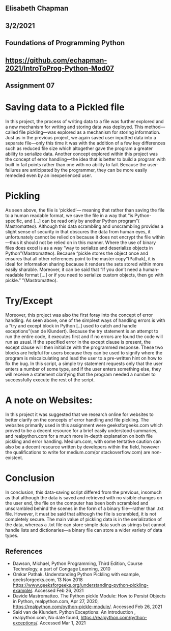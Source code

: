 ## Elisabeth Chapman
## 3/2/2021
## Foundations of Programming Python
## [](url)https://github.com/echapman-2021/IntroToProg-Python-Mod07
## Assignment 07
# Saving data to a Pickled file
In this project, the process of writing data to a file was further explored and a new mechanism for writing and storing data was deployed. This method—called file pickling—was explored as a mechanism for storing information. Just as in the previous project, we again saved user inputted data into a separate file—only this time it was with the addition of a few key differences such as reduced file size which altogether gave the program a greater ability to serialize data. Another concept explored within this project was the concept of error handling—the idea that is better to build a program with built in fail points rather than one with no ability to fail. Because the user-failures are anticipated by the programmer, they can be more easily remedied even by an inexperienced user.
# Pickling
 
As seen above, the file is ‘pickled’— meaning that rather than saving the file to a human readable format, we save the file in a way that “is Python-specific, and […] can be read only by another Python program”( Mastromatteo). Although this data scrambling and unscrambling provides a slight sense  of security in that obscures the data from human eyes, it unfortunately cannot be relied on because it does not encrypt the file within—thus it should not be relied on in this manner. Where the use of binary files does excel is as a way “way to serialize and deserialize objects in Python”(Mastromatteo). Because “pickle stores the object once and ensures that all other references point to the master copy”(Pathak), it is ideal for information sharing because it renders the sets stored within more easily sharable. Moreover, it can be said that  “If you don’t need a human-readable format […] or if you need to serialize custom objects, then go with pickle.” ”(Mastromatteo).

# Try/Except
 
Moreover, this project was also the first foray into the concept of error handling. As seen above, one of the simplest ways of handling errors is with a “try and except block in Python [..] used to catch and handle exceptions”(van de Klundert). Because the try statement is an attempt to run the entire code, it executes first and if no errors are found the code will run as usual. If the specified error in the except clause is present, the except clause will then initialize with the programmed response. These two blocks are helpful for users because they can be used to signify where the program is miscalculating and lead the user to a pre-written hint on how to fix the bug. In this script,  a simple try statement requests only that the user enters a number of some type, and if the user enters something else, they will receive a statement clarifying that the program needed a number to successfully execute the rest of the script. 
# A note on Websites: 
In this project it was suggested that we research online for websites to better clarify on the concepts of error handling and file pickling. The websites primarily used in this assignment were geeksforgeeks.com which proved to be a decent resource for a brief easily understood summaries,  and realpython.com for a much more in-depth explanation on both file pickling and error handling. Medium.com, with some tentative caution can also be a decent resource written by developers within the field, however the qualifications to write for medium.com(or stackoverflow.com) are non-existent.
# Conclusion
In conclusion, this data-saving script differed from the previous, insomuch as that although the data is saved and retrieved with no visible changes on the user end, the file on the computer has been both scrambled and unscrambled behind the scenes in the form of a binary file—rather than .txt file. However, it must be said that although the file is scrambled, it is not completely secure. The main value of pickling data is in the serialization of the data, whereas a .txt file can store simple data such as strings but cannot handle lists and dictionaries—a binary file can store a wider variety of data types. 
  
## References
-	Dawson, Michael, Python Programming, Third Edition, Course Technology, a part of Congage Learning, 2010
-	Omkar Pathak. Understanding Python Pickling with example, geeksforgeeks.com, 13 Nov 2018 https://www.geeksforgeeks.org/understanding-python-pickling-example/. Accessed Feb 26, 2021
- Davide Mastromatteo. The Python pickle Module: How to Persist Objects in Python, realpython.com, Apr 27, 2020,  https://realpython.com/python-pickle-module/. Accessed Feb 26, 2021
-	Said van de Klundert. Python Exceptions: An Introduction , realpython.com, No date found, https://realpython.com/python-exceptions/. Accessed Mar 1, 2021



